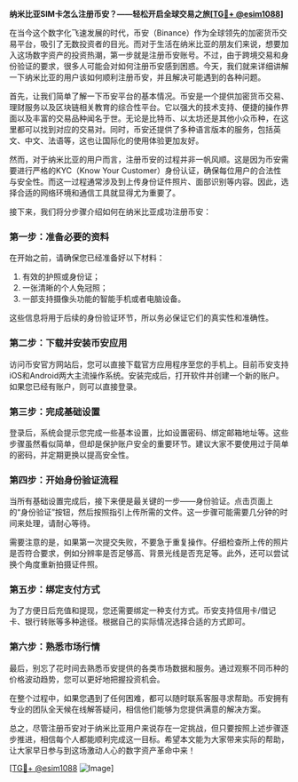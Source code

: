 **纳米比亚SIM卡怎么注册币安？——轻松开启全球交易之旅[[TG💪+ @esim1088](https://t.me/s/esim1088)]**

在当今这个数字化飞速发展的时代，币安（Binance）作为全球领先的加密货币交易平台，吸引了无数投资者的目光。而对于生活在纳米比亚的朋友们来说，想要加入这场数字资产的投资热潮，第一步就是注册币安账号。不过，由于跨境交易和身份验证的要求，很多人可能会对如何注册币安感到困惑。今天，我们就来详细讲解一下纳米比亚的用户该如何顺利注册币安，并且解决可能遇到的各种问题。

首先，让我们简单了解一下币安平台的基本情况。币安是一个提供加密货币交易、理财服务以及区块链相关教育的综合性平台。它以强大的技术支持、便捷的操作界面以及丰富的交易品种闻名于世。无论是比特币、以太坊还是其他小众币种，在这里都可以找到对应的交易对。同时，币安还提供了多种语言版本的服务，包括英文、中文、法语等，这也让国际化的使用体验更加友好。

然而，对于纳米比亚的用户而言，注册币安的过程并非一帆风顺。这是因为币安需要进行严格的KYC（Know Your Customer）身份认证，确保每位用户的合法性与安全性。而这一过程通常涉及到上传身份证件照片、面部识别等内容。因此，选择合适的网络环境和通信工具就显得尤为重要了。

接下来，我们将分步骤介绍如何在纳米比亚成功注册币安：

### 第一步：准备必要的资料

在开始之前，请确保您已经准备好以下材料：
1. 有效的护照或身份证；
2. 一张清晰的个人免冠照；
3. 一部支持摄像头功能的智能手机或者电脑设备。

这些信息将用于后续的身份验证环节，所以务必保证它们的真实性和准确性。

### 第二步：下载并安装币安应用

访问币安官方网站后，您可以直接下载官方应用程序至您的手机上。目前币安支持iOS和Android两大主流操作系统。安装完成后，打开软件并创建一个新的账户。如果您已经有账户，则可以直接登录。

### 第三步：完成基础设置

登录后，系统会提示您完成一些基本设置，比如设置密码、绑定邮箱地址等。这些步骤虽然看似简单，但却是保护账户安全的重要环节。建议大家不要使用过于简单的密码，并定期更换以提高安全性。

### 第四步：开始身份验证流程

当所有基础设置完成后，接下来便是最关键的一步——身份验证。点击页面上的“身份验证”按钮，然后按照指引上传所需的文件。这一步骤可能需要几分钟的时间来处理，请耐心等待。

需要注意的是，如果第一次提交失败，不要急于重复操作。仔细检查所上传的照片是否符合要求，例如分辨率是否足够高、背景光线是否充足等。此外，还可以尝试换个角度重新拍摄证件照。

### 第五步：绑定支付方式

为了方便日后充值和提现，您还需要绑定一种支付方式。币安支持信用卡/借记卡、银行转账等多种途径。根据自己的实际情况选择合适的方式即可。

### 第六步：熟悉市场行情

最后，别忘了花时间去熟悉币安提供的各类市场数据和服务。通过观察不同币种的价格波动趋势，您可以更好地把握投资机会。

在整个过程中，如果您遇到了任何困难，都可以随时联系客服寻求帮助。币安拥有专业的团队全天候在线解答疑问，相信他们能够为您提供满意的解决方案。

总之，尽管注册币安对于纳米比亚用户来说存在一定挑战，但只要按照上述步骤逐步推进，相信每个人都能顺利完成这一目标。希望本文能为大家带来实际的帮助，让大家早日参与到这场激动人心的数字资产革命中来！

[[TG💪+ @esim1088](https://t.me/s/esim1088) ![Image](https://i.postimg.cc/4NQfJmqS/Snipaste-2025-05-13-00-14-12.png)]